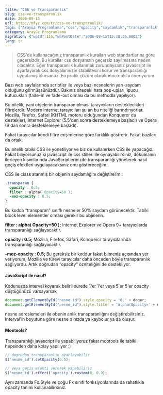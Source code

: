```yaml
---
title: "CSS ve Transparanlık"
slug: css-ve-transparanlik
date: 2006-09-15
url: http://mfyz.com/tr/css-ve-transparanlik/
tags: ["Arayüz Programlama","css","opacity","saydamlık","transparanlık","transparent"]
category: Arayüz Programlama
migration: {"wpId":116,"wpPostDate":"2006-09-15T15:18:36.000Z"}
lang: tr
---
```


> CSS'de kullanacağınız transparanlık kuralları web standartlarına göre geçersizdir. Bu kurallar css dosyanızın geçersiz sayılmasına neden olacaktır. Eğer transparanlık kullanmak zorundaysanız javascript ile ayarlayarak css dosyalarınızın stabilitesini korur ve transparanlığı uygulamış olursunuz. En pratik çözüm olarak mootools'u öneriyorum.

Bazı web sayfalarında scriptler ile veya bazı nesnelerin yarı-saydam olduğunu görmüşsünüzdür. Bakınız sitedeki hata pop-upları, ipucu kutucukları (fade-in ve fade-out olması da bu methodla yapılıyor).

Bu nitelik, yani objelerin transparan olması tarayıcıların destekledikleri filtrelerdir. Modern internet tarayıcıları şu an bu niteliği barındırıyorlar. Mozilla, Firefox, Safari (KHTML motoru olduğundan Konqueror da destekler), Internet Explorer (5.5'den sonra desteklemeye başladı) ve Opera (9'dan sonra desteklemeye başladı).

Fakat tarayıcılar kendi filtre erişimlerine göre farklılık göstrerir. Fakat bazıları da ortak.

Bu nitelik tabiki CSS ile yönetiliyor ve biz de kullanırken CSS ile yapacağız. Fakat biliyorsunuz ki javascript ile css stilleri ile oynayabilirsiniz, dökümanın ilerleyen kısımlarında JavaScriptlerinizde transparanlığı yöneterek nasıl geçiş efektleri uygulayacaksınız onu göstereceğim.

CSS ile class atanmış bir objenin saydamlığını değiştirelim :
```css
.transparan {
  opacity : 0.5;
  filter : alpha( Opacity=50 );
  -moz-opacity : 0.5;
}

```
Bu kodda “transparan” sınıflı nesneler 50% saydam görünecektir. Tabiki block level elementler olması gerekir bu objelerin.

**filter : alpha( Opacity=50 );** Internet Explorer ve Opera 9+ tarayıcılarda transparanlığı sağlayacaktır.

**opacity : 0.5;** Mozilla, Firefox, Safari, Konqueror tarayıcılarında transparanlığı sağlayacaktır.

**\-moz-opacity : 0.5;** Bu gereksiz bir koddur fakat bilmeniz açısından yer veriyorum, Mozilla ve türevi tarayıcılar daha önceden böyle transparanlık sağlıyordu. Artık doğrudan “opacity” özniteliğini de destekliyor.

#### JavaScript ile nasıl?

Kodunuzda interval koyarak belirli sürede 1'er 1'er veya 5'er 5'er opacity düştüğünüzü varsayarsak
```js
document.getElementById("nesne_id").style.opacity = '0.' + deger;
document.getElementById("nesne_id").style.filter = 'alpha(Opacity=' + deger + ')';

```
nesne adreslemeleri ile obenin anlık transparanlığını değiştirebilirsiniz. Interval'in boyutuna göre nesne o hızda ya kaybolur ya da oluşur.

#### Mootools?

Transparanlığı javascript ile yapabiliyoruz fakat mootools ile tabiki hepsinden daha kolay yapılıyor :)
```js
// dogrudan transparanlık ayarlayabilir
$('nesne_id').setOpacity(0.5);

// veya geçiş efekti vererek yapabiliriz
$('nesne_id').effect('opacity').custom(0, 0.9);

```
Aynı zamanda Fx.Style ve çoğu Fx sınıfı fonksiyonlarında da rahatlıkla opacity tanımı kullanabilirsiniz.